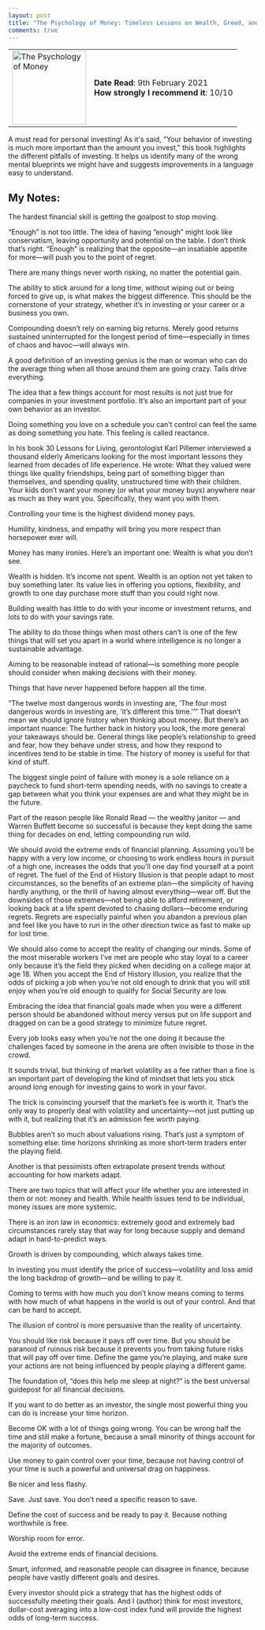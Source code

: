 ```yaml
---
layout: post
title: "The Psychology of Money: Timeless Lessons on Wealth, Greed, and Happiness - By Morgan Housel"
comments: true
---
```

  
<table>
  <tr>
    <td><img src="https://images-na.ssl-images-amazon.com/images/I/81Lb75rUhLL.jpg" alt="The Psychology of Money" width="150"/></td>
    <td>
      <b>Date Read</b>: 9th February 2021 <br> 
      <b>How strongly I recommend it</b>: 10/10 
    </td>
  </tr>
</table>

 

A must read for personal investing! As it's said, "Your behavior of investing is much more important than the amount you invest," this book highlights the different pitfalls of investing. It helps us identify many of the wrong mental blueprints we might have and suggests improvements in a language easy to understand. 

## My Notes:

The hardest financial skill is getting the goalpost to stop moving.

“Enough” is not too little. The idea of having “enough” might look like conservatism, leaving opportunity and potential on the table. I don’t think that’s right. “Enough” is realizing that the opposite—an insatiable appetite for more—will push you to the point of regret.

There are many things never worth risking, no matter the potential gain.

The ability to stick around for a long time, without wiping out or being forced to give up, is what makes the biggest difference. This should be the cornerstone of your strategy, whether it’s in investing or your career or a business you own.

Compounding doesn’t rely on earning big returns. Merely good returns sustained uninterrupted for the longest period of time—especially in times of chaos and havoc—will always win.

A good definition of an investing genius is the man or woman who can do the average thing when all those around them are going crazy. Tails drive everything.

The idea that a few things account for most results is not just true for companies in your investment portfolio. It’s also an important part of your own behavior as an investor.

Doing something you love on a schedule you can’t control can feel the same as doing something you hate. This feeling is called reactance.

In his book 30 Lessons for Living, gerontologist Karl Pillemer interviewed a thousand elderly Americans looking for the most important lessons they learned from decades of life experience. He wrote: What they valued were things like quality friendships, being part of something bigger than themselves, and spending quality, unstructured time with their children. Your kids don’t want your money (or what your money buys) anywhere near as much as they want you. Specifically, they want you with them.

Controlling your time is the highest dividend money pays.

Humility, kindness, and empathy will bring you more respect than horsepower ever will.

Money has many ironies. Here’s an important one: Wealth is what you don’t see.

Wealth is hidden. It’s income not spent. Wealth is an option not yet taken to buy something later. Its value lies in offering you options, flexibility, and growth to one day purchase more stuff than you could right now.

Building wealth has little to do with your income or investment returns, and lots to do with your savings rate.

The ability to do those things when most others can’t is one of the few things that will set you apart in a world where intelligence is no longer a sustainable advantage.

Aiming to be reasonable instead of rational—is something more people should consider when making decisions with their money.

Things that have never happened before happen all the time.

“The twelve most dangerous words in investing are, ‘The four most dangerous words in investing are, ‘it’s different this time.’’” That doesn’t mean we should ignore history when thinking about money. But there’s an important nuance: The further back in history you look, the more general your takeaways should be. General things like people’s relationship to greed and fear, how they behave under stress, and how they respond to incentives tend to be stable in time. The history of money is useful for that kind of stuff.

The biggest single point of failure with money is a sole reliance on a paycheck to fund short-term spending needs, with no savings to create a gap between what you think your expenses are and what they might be in the future.

Part of the reason people like Ronald Read — the wealthy janitor — and Warren Buffett become so successful is because they kept doing the same thing for decades on end, letting compounding run wild.

We should avoid the extreme ends of financial planning. Assuming you’ll be happy with a very low income, or choosing to work endless hours in pursuit of a high one, increases the odds that you’ll one day find yourself at a point of regret. The fuel of the End of History Illusion is that people adapt to most circumstances, so the benefits of an extreme plan—the simplicity of having hardly anything, or the thrill of having almost everything—wear off. But the downsides of those extremes—not being able to afford retirement, or looking back at a life spent devoted to chasing dollars—become enduring regrets. Regrets are especially painful when you abandon a previous plan and feel like you have to run in the other direction twice as fast to make up for lost time.

We should also come to accept the reality of changing our minds. Some of the most miserable workers I’ve met are people who stay loyal to a career only because it’s the field they picked when deciding on a college major at age 18. When you accept the End of History Illusion, you realize that the odds of picking a job when you’re not old enough to drink that you will still enjoy when you’re old enough to qualify for Social Security are low.

Embracing the idea that financial goals made when you were a different person should be abandoned without mercy versus put on life support and dragged on can be a good strategy to minimize future regret.

Every job looks easy when you’re not the one doing it because the challenges faced by someone in the arena are often invisible to those in the crowd.

It sounds trivial, but thinking of market volatility as a fee rather than a fine is an important part of developing the kind of mindset that lets you stick around long enough for investing gains to work in your favor.

The trick is convincing yourself that the market’s fee is worth it. That’s the only way to properly deal with volatility and uncertainty—not just putting up with it, but realizing that it’s an admission fee worth paying.

Bubbles aren’t so much about valuations rising. That’s just a symptom of something else: time horizons shrinking as more short-term traders enter the playing field.

Another is that pessimists often extrapolate present trends without accounting for how markets adapt.

There are two topics that will affect your life whether you are interested in them or not: money and health. While health issues tend to be individual, money issues are more systemic.

There is an iron law in economics: extremely good and extremely bad circumstances rarely stay that way for long because supply and demand adapt in hard-to-predict ways.

Growth is driven by compounding, which always takes time.

In investing you must identify the price of success—volatility and loss amid the long backdrop of growth—and be willing to pay it.

Coming to terms with how much you don’t know means coming to terms with how much of what happens in the world is out of your control. And that can be hard to accept.

The illusion of control is more persuasive than the reality of uncertainty.

You should like risk because it pays off over time. But you should be paranoid of ruinous risk because it prevents you from taking future risks that will pay off over time. Define the game you’re playing, and make sure your actions are not being influenced by people playing a different game.

The foundation of, “does this help me sleep at night?” is the best universal guidepost for all financial decisions.

If you want to do better as an investor, the single most powerful thing you can do is increase your time horizon.

Become OK with a lot of things going wrong. You can be wrong half the time and still make a fortune, because a small minority of things account for the majority of outcomes.

Use money to gain control over your time, because not having control of your time is such a powerful and universal drag on happiness.

Be nicer and less flashy.

Save. Just save. You don’t need a specific reason to save.

Define the cost of success and be ready to pay it. Because nothing worthwhile is free.

Worship room for error.

Avoid the extreme ends of financial decisions.

Smart, informed, and reasonable people can disagree in finance, because people have vastly different goals and desires.

Every investor should pick a strategy that has the highest odds of successfully meeting their goals. And I (author) think for most investors, dollar-cost averaging into a low-cost index fund will provide the highest odds of long-term success.
